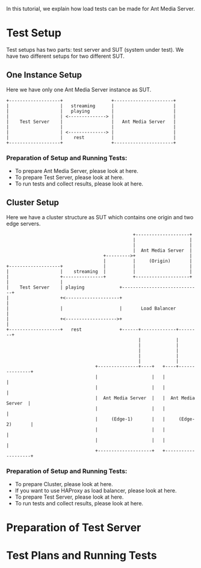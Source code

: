 In this tutorial, we explain how load tests can be made for Ant Media Server.
# Test Setup
Test setups has two parts: test server and SUT (system under test). We have two different setups for two different SUT. 
## One Instance Setup
Here we have only one Ant Media Server instance as SUT.
```
+-------------------+                  +----------------------+
|                   |   streaming      |                      |
|                   |   playing        |                      |
|                   | <--------------> |                      |
|    Test Server    |                  |   Ant Media Server   |
|                   |                  |                      |
|                   | <--------------> |                      |
|                   |    rest          |                      |
+-------------------+                  +----------------------+
```
### Preparation of Setup and Running Tests:
* To prepare Ant Media Server, please look at here.
* To prepare Test Server, please look at here.
* To run tests and collect results, please look at here.
## Cluster Setup
Here we have a cluster structure as SUT which contains one origin and two edge servers.
```
                                               +--------------------+
                                               |                    |
                                               |                    |
                                               |  Ant Media Server  |
                                    +--------->+                    |
                                    |          |     (Origin)       |
+-------------------+               |          |                    |
|                   |    streaming  |          |                    |
|                   +---------------+          +--------------------+
|                   |
|    Test Server    | playing             +-----------------------------+
|                   +<--------------------+                             |
|                   |                     |       Load Balancer         |
|                   +<------------------->+                             |
+-------------------+   rest              +------+-------------+--------+
                                                 |             |
                                                 |             |
                                                 |             |
                                                 |             |
                                                 |             |
                                 +---------------+----+   +----+---------------+
                                 |                    |   |                    |
                                 |                    |   |                    |
                                 |  Ant Media Server  |   |  Ant Media Server  |
                                 |                    |   |                    |
                                 |     (Edge-1)       |   |     (Edge-2)       |
                                 |                    |   |                    |
                                 |                    |   |                    |
                                 +--------------------+   +--------------------+

```
### Preparation of Setup and Running Tests:
* To prepare Cluster, please look at here.
* If you want to use HAProxy as load balancer, please look at here.
* To prepare Test Server, please look at here.
* To run tests and collect results, please look at here.

# Preparation of Test Server
# Test Plans and Running Tests